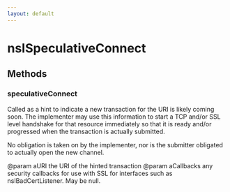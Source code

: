 ```yaml
---
layout: default
---
```


# nsISpeculativeConnect #

## Methods ##

### speculativeConnect ###

Called as a hint to indicate a new transaction for the URI is likely coming
soon. The implementer may use this information to start a TCP
and/or SSL level handshake for that resource immediately so that it is
ready and/or progressed when the transaction is actually submitted.

No obligation is taken on by the implementer, nor is the submitter obligated
to actually open the new channel. 

@param aURI the URI of the hinted transaction
@param aCallbacks any security callbacks for use with SSL for interfaces
       such as nsIBadCertListener. May be null.


